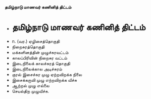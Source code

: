 **தமிழ்நாடு மாணவர் கணினித் திட்டம்**
- # தமிழ்நாடு மாணவர் கணினித் திட்டம்
- n. (வர.) ஏழிசைத்தொகுதி
- நிறைசுரத்தொகுதி
- மக்களினத்தின் முழுச்சுரவட்டம்
- காலப்பிரிவின் நிறைசுர வட்டம்
- இடைநிலைக் காலச்சுரத் தொகுதி
- இடைநிலைக்கால அடிச்சுரம்
- குரல் இசைச்சுர முழு ஏற்றவிறக்க நிலை
- இசைக்கருவி முழு எற்றவிறக்க வீச்சு
- ஆற்றல் முழு எல்லை
- செயல்திற முழுவீச்சு.

